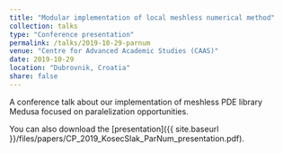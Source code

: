 ```yaml
---
title: "Modular implementation of local meshless numerical method"
collection: talks
type: "Conference presentation"
permalink: /talks/2019-10-29-parnum
venue: "Centre for Advanced Academic Studies (CAAS)"
date: 2019-10-29
location: "Dubrovnik, Croatia"
share: false
---
```


A conference talk about our implementation of meshless PDE library Medusa focused on paralelization
opportunities.

You can also download the 
[presentation]({{ site.baseurl }}/files/papers/CP_2019_KosecSlak_ParNum_presentation.pdf).
